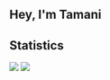 ## Hey, I'm Tamani

## Statistics
![](https://github-readme-stats.vercel.app/api/top-langs/?username=TamaniWolf&layout=compact&theme=dark) ![](https://github-readme-stats.vercel.app/api?username=TamaniWolf&show_icons=true&count_private=true&rank_icon=github&theme=dark)
